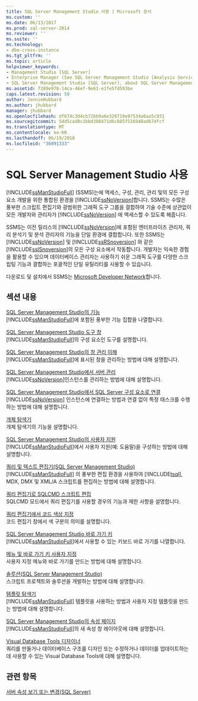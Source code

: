 ```yaml
---
title: SQL Server Management Studio 사용 | Microsoft 문서
ms.custom: ''
ms.date: 06/13/2017
ms.prod: sql-server-2014
ms.reviewer: ''
ms.suite: ''
ms.technology:
- dbe-cross-instance
ms.tgt_pltfrm: ''
ms.topic: article
helpviewer_keywords:
- Management Studio [SQL Server]
- Enterprise Manager (See SQL Server Management Studio [Analysis Services])
- SQL Server Management Studio [SQL Server], about SQL Server Management Studio
ms.assetid: f289e978-14ca-46ef-9e61-e1fe5fd593be
caps.latest.revision: 50
author: JennieHubbard
ms.author: jhubbard
manager: jhubbard
ms.openlocfilehash: df674c3d4cb72bb9a6e320719e97534a0aa5c931
ms.sourcegitcommit: 5dd5cad0c1bbd308471d6c885f516948ad67dfcf
ms.translationtype: MT
ms.contentlocale: ko-KR
ms.lasthandoff: 06/19/2018
ms.locfileid: "36091333"
---
```

# <a name="use-sql-server-management-studio"></a>SQL Server Management Studio 사용
  [!INCLUDE[ssManStudioFull](../includes/ssmanstudiofull-md.md)] (SSMS)는에 액세스, 구성, 관리, 관리 및의 모든 구성 요소 개발을 위한 통합된 환경을 [!INCLUDE[ssNoVersion](../includes/ssnoversion-md.md)]합니다. SSMS는 수많은 풍부한 스크립트 편집기와 광범위한 그래픽 도구 그룹을 결합하여 기술 수준에 상관없이 모든 개발자와 관리자가 [!INCLUDE[ssNoVersion](../includes/ssnoversion-md.md)] 에 액세스할 수 있도록 해줍니다.  
  
 SSMS는 이전 릴리스의 [!INCLUDE[ssNoVersion](../includes/ssnoversion-md.md)]에 포함된 엔터프라이즈 관리자, 쿼리 분석기 및 분석 관리자의 기능을 단일 환경에 결합합니다. 또한 SSMS는 [!INCLUDE[ssNoVersion](../includes/ssnoversion-md.md)] 및 [!INCLUDE[ssRSnoversion](../includes/ssrsnoversion-md.md)] 와 같은 [!INCLUDE[ssISnoversion](../includes/ssisnoversion-md.md)]의 모든 구성 요소에서 작동합니다. 개발자는 익숙한 경험을 활용할 수 있으며 데이터베이스 관리자는 사용하기 쉬운 그래픽 도구를 다양한 스크립팅 기능과 결합하는 포괄적인 단일 유틸리티를 사용할 수 있습니다.  
  
 다운로드 및 설치에서 SSMS는 [Microsoft Developer Network](http://msdn.microsoft.com/library/dn434042.aspx)합니다.  
  
## <a name="in-this-section"></a>섹션 내용  
 [SQL Server Management Studio의 기능](features-in-sql-server-management-studio.md)  
 [!INCLUDE[ssManStudioFull](../includes/ssmanstudiofull-md.md)]에 포함된 풍부한 기능 집합을 나열합니다.  
  
 [SQL Server Management Studio 도구 창](../ssms/tool-windows-in-sql-server-management-studio.md)  
 [!INCLUDE[ssManStudioFull](../includes/ssmanstudiofull-md.md)]의 구성 요소인 도구를 설명합니다.  
  
 [SQL Server Management Studio의 창 관리 이해](../ssms/understand-sql-server-management-studio-windows-management.md)  
 [!INCLUDE[ssManStudioFull](../includes/ssmanstudiofull-md.md)]에 표시된 창을 관리하는 방법에 대해 설명합니다.  
  
 [SQL Server Management Studio에서 서버 관리](../ssms/administer-servers-with-sql-server-management-studio.md)  
 [!INCLUDE[ssNoVersion](../includes/ssnoversion-md.md)]인스턴스를 관리하는 방법에 대해 설명합니다.  
  
 [SQL Server Management Studio에서 SQL Server 구성 요소로 연결](../ssms/f1-help/connect-to-any-sql-server-component-from-sql-server-management-studio.md)  
 [!INCLUDE[ssNoVersion](../includes/ssnoversion-md.md)] 인스턴스에 연결하는 방법과 연결 없이 특정 태스크를 수행하는 방법에 대해 설명합니다.  
  
 [개체 탐색기](../ssms/object/object-explorer.md)  
 개체 탐색기의 기능을 설명합니다.  
  
 [SQL Server Management Studio의 사용자 지원](../ssms/user-assistance-in-sql-server-management-studio.md)  
 [!INCLUDE[ssManStudioFull](../includes/ssmanstudiofull-md.md)]에서 사용자 지원(예: 도움말)을 구성하는 방법에 대해 설명합니다.  
  
 [쿼리 및 텍스트 편집기&#40;SQL Server Management Studio&#41;](../relational-databases/scripting/query-and-text-editors-sql-server-management-studio.md)  
 [!INCLUDE[ssManStudioFull](../includes/ssmanstudiofull-md.md)] 의 풍부한 편집 환경을 사용하여 [!INCLUDE[tsql](../includes/tsql-md.md)], MDX, DMX 및 XML/A 스크립트를 편집하는 방법에 대해 설명합니다.  
  
 [쿼리 편집기로 SQLCMD 스크립트 편집](../relational-databases/scripting/edit-sqlcmd-scripts-with-query-editor.md)  
 SQLCMD 모드에서 쿼리 편집기를 사용할 경우의 기능과 제한 사항을 설명합니다.  
  
 [쿼리 편집기에서 코드 색상 지정](../relational-databases/scripting/color-coding-in-query-editors.md)  
 코드 편집기 창에서 색 구분의 의미를 설명합니다.  
  
 [SQL Server Management Studio 바로 가기 키](../ssms/sql-server-management-studio-keyboard-shortcuts.md)  
 [!INCLUDE[ssManStudioFull](../includes/ssmanstudiofull-md.md)]에서 사용할 수 있는 키보드 바로 가기를 나열합니다.  
  
 [메뉴 및 바로 가기 키 사용자 지정](../ssms/customize-menus-and-shortcut-keys.md)  
 사용자 지정 메뉴와 바로 가기를 만드는 방법에 대해 설명합니다.  
  
 [솔루션&#40;SQL Server Management Studio&#41;](../ssms/solution/solutions-sql-server-management-studio.md)  
 스크립트 프로젝트와 솔루션을 개발하는 방법에 대해 설명합니다.  
  
 [템플릿 탐색기](../ssms/template/template-explorer.md)  
 [!INCLUDE[ssManStudioFull](../includes/ssmanstudiofull-md.md)] 템플릿을 사용하는 방법과 사용자 지정 템플릿을 만드는 방법에 대해 설명합니다.  
  
 [SQL Server Management Studio의 속성 페이지](../ssms/property-pages-in-sql-server-management-studio.md)  
 [!INCLUDE[ssManStudioFull](../includes/ssmanstudiofull-md.md)]의 새 속성 창 레이아웃에 대해 설명합니다.  
  
 [Visual Database Tools 디자이너](../ssms/visual-db-tools/visual-database-tool-designers.md)  
 쿼리를 만들거나 데이터베이스 구조를 디자인 또는 수정하거나 데이터를 업데이트하는 데 사용할 수 있는 Visual Database Tools에 대해 설명합니다.  
  
## <a name="see-also"></a>관련 항목  
 [서버 속성 보기 또는 변경&#40;SQL Server&#41;](configure-windows/view-or-change-server-properties-sql-server.md)  
  
  